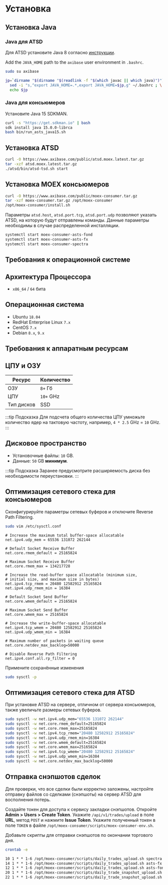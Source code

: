 # Установка

## Установка Java

### Java для ATSD

Для ATSD установите Java 8 согласно [инструкции](../../administration/migration/install-java-8.md).

Add the `JAVA_HOME` path to the `axibase` user environment in `.bashrc`.

```sh
sudo su axibase
```

```sh
jp=`dirname "$(dirname "$(readlink -f "$(which javac || which java)")")"`; \
  sed -i "s,^export JAVA_HOME=.*,export JAVA_HOME=$jp,g" ~/.bashrc ; \
  echo $jp
```

### Java для консьюмеров

Установите Java 15 SDKMAN.  

```sh
curl -s "https://get.sdkman.io" | bash
sdk install java 15.0.0-librca
bash bin/run_asts_java15.sh
```

## Установка ATSD

```bash
curl -O https://www.axibase.com/public/atsd.moex.latest.tar.gz
tar -xzf atsd.moex.latest.tar.gz
./atsd/bin/atsd-tsd.sh start
```

## Установка MOEX консьюмеров

```bash
curl -O https://www.axibase.com/public/moex-consumer.tar.gz
tar -xzf moex-consumer.tar.gz /opt/moex-consumer
/opt/moex-consumer/install.sh
```

Параметры `atsd.host`, `atsd.port.tcp`, `atsd.port.udp` позволяют указать ATSD, на которую будут отправлены команды. Данные параметры необходимы в случае распределенной инсталляции.

```bash
systemctl start moex-consumer-asts-fond
systemctl start moex-consumer-asts-fx
systemctl start moex-consumer-spectra
```

## Требования к операционной системе

## Архитектура Процессора

* `x86_64` / `64` бита

## Операционная система

* Ubuntu `18.04`
* RedHat Enterprise Linux `7.x`
* CentOS `7.x`
* Debian `8.x`, `9.x`

## Требования к аппаратным ресурсам

## ЦПУ и ОЗУ

| Ресурс | Количество
| --- | :--- |
| ОЗУ | `8+` Гб |
| ЦПУ | `10+` GHz |
| Тип дисков | SSD |

:::tip Подсказка
Для подсчета общего количества ЦПУ умножьте количество ядер на тактовую частоту, например, `4 * 2.5` GHz = `10` GHz.
:::

## Дисковое пространство

* Установочные файлы: `10` GB.
* Данные: `50` GB **минимум**.

:::tip Подсказка
Заранее предусмотрите расширяемость диска без необходимости переустановки.
:::

## Оптимизация сетевого стека для консьюмеров

Сконфигурируйте параметры сетевых буферов и отключите Reverse Path Filtering.

```bash
sudo vim /etc/sysctl.conf
```

```text
# Increase the maximum total buffer-space allocatable
net.ipv4.udp_mem = 65536 131072 262144

# Default Socket Receive Buffer
net.core.rmem_default = 25165824

# Maximum Socket Receive Buffer
net.core.rmem_max = 134217728

# Increase the read-buffer space allocatable (minimum size,
# initial size, and maximum size in bytes)
net.ipv4.tcp_rmem = 20480 12582912 25165824
net.ipv4.udp_rmem_min = 16384

# Default Socket Send Buffer
net.core.wmem_default = 25165824

# Maximum Socket Send Buffer
net.core.wmem_max = 25165824

# Increase the write-buffer-space allocatable
net.ipv4.tcp_wmem = 20480 12582912 25165824
net.ipv4.udp_wmem_min = 16384

# Maximum number of packets in waiting queue
net.core.netdev_max_backlog=50000

# Disable Reverse Path Filtering
net.ipv4.conf.all.rp_filter = 0
```

Примените сохранённые изменения

```bash
sudo sysctl -p
```

## Оптимизация сетевого стека для ATSD

При установке ATSD на сервере, отличном от сервера консьюмеров, также увеличьте размеры сетевых буферов.

```sh
sudo sysctl -w net.ipv4.udp_mem="65536 131072 262144"
sudo sysctl -w net.core.rmem_default=25165824
sudo sysctl -w net.core.rmem_max=25165824
sudo sysctl -w net.ipv4.tcp_rmem="20480 12582912 25165824"
sudo sysctl -w net.ipv4.udp_rmem_min=16384
sudo sysctl -w net.core.wmem_default=25165824
sudo sysctl -w net.core.wmem_max=25165824
sudo sysctl -w net.ipv4.tcp_wmem="20480 12582912 25165824"
sudo sysctl -w net.ipv4.udp_wmem_min=16384
sudo sysctl -w net.core.netdev_max_backlog=50000
```

## Отправка снэпшотов сделок

Для проверки, что все сделки были корректно заложены, настройте отправку файлов со сделками (снэпшоты) на сервер ATSD для восполнения потерь.

Создайте токен для доступа к сервису закладки снэпшотов. Откройте **Admin > Users > Create Token**.
Укажите `/api/v1/trades/upload` в поле **URL**, метод `POST` и нажмите **Issue Token**.
Укажите полученный токен в поле `TOKEN` в файле `/opt/moex-consumer/scripts/moex-consumer-env.sh`.

Добавьте скрипты для отправки снэпшотов по окончании торгового дня.

```sh
crontab -e
```

```txt
10 1 * * 1-6 /opt/moex-consumer/scripts/daily_trades_upload.sh spectra
14 1 * * 1-6 /opt/moex-consumer/scripts/daily_trades_upload.sh asts-fx
12 1 * * 1-6 /opt/moex-consumer/scripts/daily_trades_upload.sh asts-fond
20 1 * * 1-6 /opt/moex-consumer/scripts/daily_trade_snapshot_upload.sh asts-fx
22 1 * * 1-6 /opt/moex-consumer/scripts/daily_trade_snapshot_upload.sh asts-fond
```